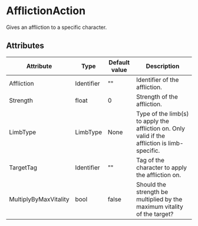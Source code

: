 # AfflictionAction

Gives an affliction to a specific character.

## Attributes

| Attribute             | Type       | Default value | Description                                                                                    |
|-----------------------|------------|---------------|------------------------------------------------------------------------------------------------|
| Affliction            | Identifier | ""            | Identifier of the affliction.                                                                  |
| Strength              | float      | 0             | Strength of the affliction.                                                                    |
| LimbType              | LimbType   | None          | Type of the limb(s) to apply the affliction on. Only valid if the affliction is limb-specific. |
| TargetTag             | Identifier | ""            | Tag of the character to apply the affliction on.                                               |
| MultiplyByMaxVitality | bool       | false         | Should the strength be multiplied by the maximum vitality of the target?                       |




